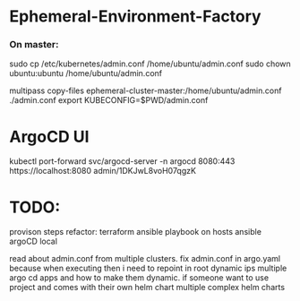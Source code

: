 # Ephemeral-Environment-Factory

### On master:
sudo cp /etc/kubernetes/admin.conf /home/ubuntu/admin.conf
sudo chown ubuntu:ubuntu /home/ubuntu/admin.conf

multipass copy-files ephemeral-cluster-master:/home/ubuntu/admin.conf ./admin.conf
export KUBECONFIG=$PWD/admin.conf

# ArgoCD UI
kubectl port-forward svc/argocd-server -n argocd 8080:443
https://localhost:8080
admin/1DKJwL8voH07qgzK

# TODO: 
provison steps refactor:
terraform
ansible playbook on hosts
ansible argoCD local


read about admin.conf from multiple clusters. 
fix admin.conf in argo.yaml because when executing then i need to repoint in root
dynamic ips
multiple argo cd apps and how to make them dynamic. if someone want to use project and comes with their own helm chart
multiple complex helm charts
